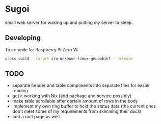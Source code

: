 # Sugoi

small web server for waking up and putting my server to sleep.

## Developing

To compile for Raspberry Pi Zero W:
```sh
cross build --target arm-unknown-linux-gnueabihf --release
```

## TODO

- separate header and table components into separate files for easier reading
- get it working with Nix (add package and service possibly)
- make table scrollable after certain amount of rows in the body
- implement my own ring buffer to hold the status data (the current ones don't meet some of my requirements from skimming their docs)
- add a root page as well
